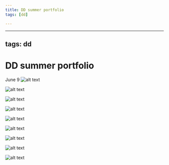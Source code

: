 ```yaml
---
title: DD summer portfolio
tags: [dd]

---
```


---
tags: dd
---

# DD summer portfolio

June 9 
![alt text](https://files.slack.com/files-pri/T0HTW3H0V-F03K0NYEJLT/img_0513.jpg?pub_secret=26e94ee066)

![alt text](https://files.slack.com/files-pri/T0HTW3H0V-F03K0P4UARH/img_0520.jpg?pub_secret=3aa3e264a7)

![alt text](https://files.slack.com/files-pri/T0HTW3H0V-F03KDGAJTSM/annualreportwritingzoom.png?pub_secret=dd03d4124e)


![alt text](https://files.slack.com/files-pri/T0HTW3H0V-F03JSFEMUJK/screen_shot_2022-06-10_at_2.47.42_pm.png?pub_secret=856c3d7b3f)

![alt text](https://files.slack.com/files-pri/T0HTW3H0V-F03KKTVJUSD/screen_shot_2022-06-10_at_3.16.58_pm.png?pub_secret=18ea2bb16b)

![alt text](https://files.slack.com/files-pri/T0HTW3H0V-F03KSRJMKGE/img_0569.jpg?pub_secret=9ce953793f)

![alt text](https://files.slack.com/files-pri/T0HTW3H0V-F03RFF6KUNS/image_from_ios.jpg?pub_secret=4087875718)

![alt text](https://files.slack.com/files-pri/T0HTW3H0V-F03R6MM4CR3/img_1988.jpg?pub_secret=8701110635)

![alt text](https://files.slack.com/files-pri/T0HTW3H0V-F03LU3U2H44/image_from_ios.jpg?pub_secret=5869b13945)
